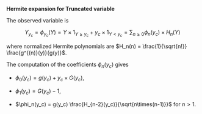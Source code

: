 **Hermite expansion for Truncated variable**

The observed variable is 

$$
Y_{y_c} = \phi_{y_c}(Y) = Y\times 1_{Y \geq y_c} + y_c \times 1_{Y < y_c} =
\sum_{n\geq 0} \phi_n(y_c) \times H_n(Y)
$$

where normalized Hermite polynomials are $H_n(n) = \frac{1}{\sqrt{n!}} \frac{g^{(n)}(y)}{g(y)}$.

The computation of the coefficients $\phi_n(y_c)$ gives

* $\phi_0(y_c) = g(y_c) + y_c \times G(y_c)$,

* $\phi_1(y_c) = G(y_c) - 1$,

* $\phi_n(y_c) = g(y_c)  \frac{H_{n-2}(y_c)}{\sqrt{n\times(n-1)}}$ for $n > 1$.
